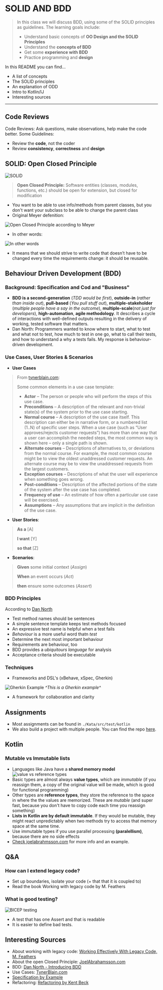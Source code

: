 # SOLID AND BDD

>In this class we will discuss BDD, using some of the SOLID principles as guidelines. The learning goals include:
>* Understand basic concepts of **OO Design and the SOLID Principles**
>* Understand the **concepts of BDD**
>* Get some **experience with BDD**
>* Practice programming and **design**

In this README you can find...

* A list of concepts
* The SOLID principles
* An explanation of ODD
* Intro to Kotlin/IJ
* Interesting sources

<hr/>

## Code Reviews
Code Reviews: Ask questions, make observations, help make the code better. Some Guidelines: 
* Review the **code**, not the coder
* Review **consistency**, **correctness** and **design**

## SOLID: Open Closed Principle

![SOLID](https://camo.githubusercontent.com/f957260233b36b58a6732cbc254febf4eabb1db6/687474703a2f2f77616c6c2d736b696c6c732e636f6d2f77702d636f6e74656e742f75706c6f6164732f323031332f31322f736f6c69642d4f4f505f77616c6c2d736b696c6c732e6a7067)

> **Open Closed Principle:** Software entities (classes, modules, functions, etc.) should be open for extension, but closed for modification

* You want to be able to use info/methods from parent classes, but you don't want your subclass to be able to change the parent class
* Original Meyer defenition:

![Open Closed Principle according to Meyer](https://image.slidesharecdn.com/softwareengineeringprinciplesmarcellothiry-151116193841-lva1-app6892/95/software-engineering-principles-marcello-thiry-55-638.jpg?cb=1447702857)

* In other words:

![In other words](https://image.slidesharecdn.com/obbjectorienteddesignsolidprinciples-12758863409589-phpapp02/95/object-oriented-design-solid-principles-24-728.jpg?cb=1279973465)

* It means that we should strive to write code that doesn’t have to be changed every time the requirements change: it should be reusable.


## Behaviour Driven Development (BDD)
### Background: Specification and Cod and "Business"
 * **BDD is a second-generation** (*TDD would be first*), **outside-in** (*rather than inside out*), **pull-based** (*You pull stuff out*), **multiple-stakeholder** (*multiple people have a say in the outcome*), **multiple-scale**(*not just for developers*), **high-automation**, **agile methodology**. It describes a cycle of interactions with well-defined outputs resulting in the delivery of working, tested software that matters.
 * Dan North: Programmers wanted to know where to start, what to test and what not to test, how much to test in one go, what to call their tests, and how to understand a why a tests fails. My response is behaviour-driven development.
### Use Cases, User Stories & Scenarios
* **User Cases**
> From [tynerblain.com](http://tynerblain.com/blog/2007/04/09/sample-use-case-example/):
>
>Some common elements in a use case template:
> * **Actor** – The person or people who will perform the steps of this use case.
> * **Preconditions** – A description of the relevant and non-trivial state(s) of the system prior to the use case starting.
> * **Normal course** – A description of the use case itself. This description can either be in narrative form, or a numbered list (1..N) of specific user steps. When a use case (such as “User approves/rejects customer requests”) has more than one way that a user can accomplish the needed steps, the most common way is shown here – only a single path is shown.
> * **Alternate courses** – Descriptions of alternatives to, or deviations from the normal course. For example, the most common course might be to view the oldest unaddressed customer requests. An alternate course may be to view the unaddressed requests from the largest customers.
> * **Exception courses** – Descriptions of what the user will experience when something goes wrong.
> * **Post-conditions** – Description of the affected portions of the state of the system after the use case has completed.
> * **Frequency of use** – An estimate of how often a particular use case will be exercised.
> * **Assumptions** – Any assumptions that are implicit in the definition of the use case.
* **User Stories**: 
> **As a** [A]
>
> **I want** [Y]
>
> **so that** [Z]
* **Scenarios**:
> **Given** some initial context (*Assign*)
>
> **When** an event occurs (*Act*)
>
> **then** ensure some outcomes (*Assert*)

### BDD Principles
According to [Dan North](https://dannorth.net/introducing-bdd/)
* Test method names should be sentences
* A simple sentence template keeps test methods focused
* An expressive test name is helpful when a test fails
* *Behaviour* is a more useful word thatn *test*
* Determine the next most important behaviour
* Requirements are behaviour, too
* BDD provides a *ubiquitours language* for analysis
* Acceptance criteria should be executable

### Techniques
* Frameworks and DSL's (xBehave, xSpec, Gherkin)

![Gherkin Example](https://qph.fs.quoracdn.net/main-qimg-28435b52a9e1943d397b6cc1c5745f4d)
*^This  is a Gherkin example^*

* A framework for collaboration and clarity

## Assignments
* Most assignments can be found in `./Kata/src/test/kotlin`
* We also build a project with multiple people. You can find the repo [here](https://github.com/EAPCMC/GGOAT).

## Kotlin
### Mutable vs Immutable lists
* Languages like Java have a **shared memory model**
![value vs reference types](https://i.stack.imgur.com/drQLh.jpg)
* Basic types are almost always **value types**, which are *immutable* (if you reassign them, a copy of the original value will be made, which is good for functional programming)
* Other types are **reference types**, they store the reference to the space in where the the values are memorized. These are *mutable* (and super fast, because you don't have to copy code each time you reassign something)
* **Lists in Kotlin are by default immutable**. If they would be mutable, they might react unpredictably when two methods try to access that memory space at the same time.
* Use immutable types if you use parallel processing **(paralellism)**, because there are no side effects
* [Check joelabrahmsson.com](http://joelabrahamsson.com/a-simple-example-of-the-openclosed-principle/) for more info and an example.

## Q&A
### How can I extend legacy code?
* Set up boundaries, isolate your code (+ that that it is coupled to)
* Read the book Working with legacy code by M. Feathers
### What is good testing?
![BICEP testing](https://image.slidesharecdn.com/whyunittestingl-1274867650307-phpapp01/95/why-unit-testingl-22-728.jpg?cb=1274866550)
* A test that has one Assert and that is readable
* It is easier to define bad tests.


## Interesting Sources
* About working with legacy code: [Working Effectively With Legacy Code, M. Feathers](https://www.goodreads.com/book/show/44919.Working_Effectively_with_Legacy_Code)
* About the open Closed Principle: [JoelAbrahamsson.com](http://joelabrahamsson.com/a-simple-example-of-the-openclosed-principle/)
* BDD: [Dan North - Introducing BDD](https://dannorth.net/introducing-bdd/)
* Use Cases: [TynerBlain.com](http://tynerblain.com/blog/2007/04/09/sample-use-case-example/)
* [Specification by Example](https://www.thoughtworks.com/insights/blog/specification-example)
* Refactoring: [Refactoring by Kent Beck](https://www.csie.ntu.edu.tw/~r95004/Refactoring_improving_the_design_of_existing_code.pdf)

